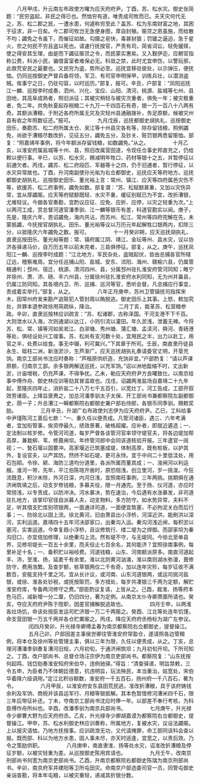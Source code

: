 <!-- { "loadSidebar": true } -->
　　八月甲戌，升云南左布政使方曙为应天府府尹。丁酉，苏、松水灾。御史张简题：“民穷盗起，非民之得已也。然恤穷有道，唯责成司牧而已。夫天灾何代无之，苏、松二郡之民，一遭水患，何遽称穷至此？盖苏、松为东南财富之地，其困于征求，非一日矣。今二郡司牧岂无急便身图，厚自封殖。赈贷之恩虽施，而给散不均；蠲免之令虽下，而催征如故。勾摄之皂快，毒甚豺狼；罚锾之逼迫，急于星火，奈之何民不穷且盗以死也。请速行抚按官，严责有司，简省词讼，轻免锾赎，使之得安其生理，由是而下蠲征赈贷之令，而民蒙实惠矣。又入觐伊迩，应朝官指称公费，科派小民，骗借富室者难保必无。科敛之禁，此时尤宜申饬，以警玩邪，此救荒安民之最要也。又民穷为盗，势所必至。巡抚宜移驻彼处，以示弹压，便抚恤。仍同巡按御史严督兵备将领，军卫、有司官申明保甲，训练兵壮，以潜消盗贼。俟事宁之日，仍驻句容，以时巡历。”部复，报可。辛丑，户部复：“凤阳巡抚江一麟、巡按李时成奏，泗州、兴化、宝应、山阳、清河，桃源、盐城等七州、县田地，其高阜成熟者，照旧派征；其被灾稍轻与被灾次重者，俱免一年；被灾极重者，免二年。共免秋夏起存税粮二十九万一千四百石有奇，银一万一百八十八两有奇。其额派漕粮，于附近各府所属无灾及灾轻州县通融拨补，务足原额，候被灾州县有收之年照数征还。”报可。
　　
　　九月戊辰，巡抚都御史胡执礼、巡按御史田乐，奏勘苏、松二府所属太仓、吴江等十州县灾各有等，除存留钱粮，照例蠲免，尚欲于漕粮尽数改折，见征五分，蠲免五分，及钞关、赃罚银两悉留赈恤。部复：“照嘉靖年事例，将今年额派存留钱粮，如数蠲免。”从之。
　　
　　十月乙亥，以淮安府属盐城等十州、县，照旧改属营田道，令现任佥事史邦直充之，仍给敕以便行事。辛巳，以苏、松水灾，赐减明年牲口、药材等银十之五，并暂停征以前逋欠者。丙戌，蠲苏、松二府段匹、军器等十之四，仍于旧逋者，暂行停征，以水灾异常故也。丁酉，升河南副使孙光祐为右佥都御史，巡抚应天等府地方。巡抚都御史胡执礼、巡按御史田乐、董光裕上言：常州、镇江、应天等四府属邑灾伤不等，欲援苏、松二府事例，蠲免如数。部复谓：“苏、松赋额甚重，又加以灾伤异常，宜从厚蠲赈。应天等府赋额既轻、水灾不重，缓征别赋已为不宜，改折漕银，尤难轻议。今据各官奏勘，宜酌议应征、应免、应折、应停，以灾之轻重为次。”上以两河工成，赏总督河道官潘季驯、江一麟等银币有差，科道官勘实以闻。庚子，先是，隆庆六年，恩诏蠲免，海内共沾，而苏州、松江、常州等四府完解在先，未蒙抵蠲，今抚按官胡执礼、田乐、董光裕等议以万历元年起解牲口银两内，扣除三分，以抵隆庆六年蠲免之数。报可。
　　
　　十一月癸卯朔，应天巡抚胡执礼、直隶巡按田乐、董光裕等题：常、镇府属江阴、靖江、金坛等州、县水灾，议以协济各驿递马价，自万历五年以前未完者，三县俱停征。部复，从之。庚午，巡抚凤阳江一麟、巡按李时成题：“江北地方，军民杂处，盗贼起伏，皆由总捕各官所辖辽远，稽察难周。宜分任巡捕山阳、盐城、安东、沭阳、海州、赣榆六县，仍属管粮通判；邳州、宿迁、桃源、清河四州、县，分属邳州驻扎淮安府管河同知；睢宁并徐州、萧、沛、砀、丰六州县，分属徐州驻扎淮安府水利同知，无为州并巢县，仍属江防同知。其各境内卫、所、巡捕、巡河等官，悉听会督。凡总捕应行事宜，责成着实举行。”部复，从之。
　　
　　八年正月庚申，苏州卫管镇抚司指挥宋木，因常州府发来勘产追赃犯人管封周以贿脱逃。御史田乐上其事。上怒，敕加究处，并罪本道参政徐用简疏纵，降治。
　　
　　二月丁亥，裁革苏、松营粮参政。辛卯，直隶巡按林应训疏言：“苏、松诸郡，古称泽国。干河支港不下千百。大则泄水以入海，次则通湖以达江，小则引流以灌田。年久淤浅，泄蓄无裨。今将苏、松、常、镇等河如吴淞江、白泖塘、秀州塘、蒲汇塘、孟渎河，舜河、青砀港等处，俱经设处兴工竣事。苏、松尚有支河数十处，宜用民之半，出力以赴工，用官之半，处费以给食。事无中辍，利可冀兴。”下其章于所司。壬辰，南直隶丹徒县永生、砥柱二洲，新涨淤沙，生芦渐广。应天巡抚胡执礼奏请委官丈明，开垦充饷。南京工部尚书沈应时奏称：“芦租原供织造，充饷非宜。”户部酌复：“请以芦课原额，归南京工部。余多银两解送巡抚，以充军饷。”诏以洲地盈缩不时，丈出新淤，计亩增税，仍充芦课，不得争扰。乙未，勒应天府府尹方良曙致仕。以南京给事中傅作舟、御史林应训等劾其冒滥故也。戊戌，诏蠲两淮盐场自嘉靖二十九年起，至隆庆四年止，消折盐二十八万七千五百引，以宽灶丁。河工告成，工部开叙效劳诸臣。上降旨褒赉之，加总河潘季驯太子太保、开工部尚书兼都察院左副都御史，荫一子；升总漕江一瞬都察院右都御史兼户部右侍郎，各银币同季驯。赐敕奖励。
　　
　　三月辛丑，升湖广右布政使刘志伊为应天府府尹。乙巳，工科给事中尹瑾陈河工善后七款：“一、重久任以便责成。凡管河诸臣，遇三、六年考满者，宜加衔管事，俟资停最久，绩效景著，破格超擢。应补者，即就近遴选；一、定法制以核岁修。令管河司道，每岁严督各该管河官率领守堤官夫，将各边堤加帮高厚，兼栽柳、苇，修葺闸坝。年终管河郎中会同该道核验开报。三年遣官一阅视；一、甃石堰以固要冲。高家堰近已筑塞成堤，体制高厚，既有桩板，以护其外，复设官夫，以严其防。然终不如石堤，更可永恃。宜于中间二十里低洼处，用石包砌。令徐、颍、海防三道均分道里，各派所属而董其成；一、浚闸河以利运艘。淮河一带，先年，平江伯陈瑄开凿时，原恐阻浅，创立里河，岁一挑浚。今狂流既息，积沙未除，外河日深，内河日浅，宜照南旺事例，三年两挑。挑期俱在通济闸筑填之后，动支岁修钱粮，多募夫役，限一月通完。至于扬、仪河道，亦应时常捞浅，以专责成，以防冲决。河水暴决，势在速治，今后遇有水涨暴发，非司道驻扎地方，该掌印官径自派募人夫，动支物料，多方防守。如水势异常，夫料不足，听其借支贮库别项银两，一面通详司道，一面便宜筑塞，不必拘泥关白而后行事；一、防徐北以固上流。徐北黄河，旧由萧县出小浮桥，河深近洪，能刷洪以深河，实利运道。嘉靖四十五年河决邵家口，出秦沟入运。秦沟河浅近闸，每积淤以塞河，实害运道。今幸复趋小浮桥，且议修筑行、缕二堤为之捍御。而邵家坝为秦沟旧口，亦宜倍加修理，以绝秦沟上流。然有堤不守，与无堤同。今徐北至单县界，见修坝堤长一百五十余里，而夫役止七百余名，其何能济？宜照徐南事例，每里补足十名；一、备积贮以裕经费。河道钱粮，山东、河南额派原多。南直河道起丰、沛，至淮、扬，延袤千有余里。淮以北则黄河汹涌，淮以南则湖水弥漫，葺修防守，费用浩繁。及查岁额，桩草银两仅二千有奇，加以连年灾殄，每岁征收不满数百，安能支持千里之河。宜从长计议，或河南、山东河道银两，或运司挑河盐银，或徐、淮各处钞税，或抚按赃罚，多方措处，每岁共凑银三千两为定额，解贮淮安府库，专备两河修守之费。”部臣酌议复请，上皆从之。己酉，裁淮、扬等府本色马匹，减新增一分二厘，仍旧四分，著为定例。从南京太仆寺卿萧廪所请也。癸亥，夺应天府府尹陈于陞职，因差官捕解脱逃故也。
　　
　　四月壬申，以两淮各灶场饥，命该处按臣发运司贮济银一万二千两赈之。癸酉、江北等处连年饥馑，命支营田银一万五千两并各仓贮粟赈之。丙戌，降应天府府丞杨标为湖广左参议。
　　
　　闰四月癸卯，升光禄寺卿傅孟春为南京都察院右佥都御史，提督操江。
　　
　　五月己卯，户部因差主事侯世卿往管淮安府常盈仓，遂请照各边管粮例，将本仓及徐州等处管理主事，俱以三年为限，久任以便责成，从之。丁亥，总理河漕潘季驯奏复漕河旧规，六月初旬，于通济闸筑坝；九月初旬开坝。下所司知之。丁酉，改户部尚书、总督仓场汪宗伊为南京吏部尚书。都察院复：“山东抚按何起鸣、钱岱劾奏淮安知府宋伯华，违例驰驿。”得旨：“清查驿递，明旨禁敕，三令五申，为臣者乃不体朝廷德意，抗违明旨，玩法殃民，本当重治，姑宽处，宋伯华着降六级调用。”定江北积谷额数，淮安府一千五百石，扬州府一千八百石，著为令。
　　
　　六月甲辰，以淮安府安东县田荒民逃，准改折漕粮，具于该府铸钱余利及军饷、商税并该县运军行、月粮等银抵解。其本色暂借修河漕米四千石，限三年后带征补还。丁未，夺南京工部尚书沈应时俸一年。以部差不奉行考核，为科臣傅作舟所纠也。辛酉，改潘季驯为南京兵部尚书。
　　
　　七月庚午，升光禄寺少卿曹大野为应天府府丞。乙亥，升光禄寺少卿胡嘉谟为都察院右佥都御史，提督操江。甲申，苏、松水利御史林应训奏称，所属地方，复被水灾，议设法蠲赈。上以报灾请恤，乃地方抚按事。应训疏泄无功，又代请掩罪，命工部同该科会查以报。既而部、科以为地方水患，固人事未尽，亦天时适逢，宜宽之，以责后效。乃令之策励供职。
　　
　　八月庚申，南直隶淮、扬等处水灾，诏准改折漕粮及停征岁额，以被灾轻重为差。从巡按御史陈用宾请也。
　　
　　九月壬午，改南京刑部尚书何宽为南京吏部尚书。乙酉，升南京都察院右都御史陈瑞为南京刑部尚书。辛卯，南京府军并建阳等卫所屯田灾。命南京户部选委司官一员，同管屯御史亲诣查勘，将本年屯粮，以被灾重轻，递减其折银分数。
　　
